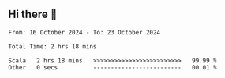 ## Hi there 👋

<!--START_SECTION:waka-->

```txt
From: 16 October 2024 - To: 23 October 2024

Total Time: 2 hrs 18 mins

Scala   2 hrs 18 mins   >>>>>>>>>>>>>>>>>>>>>>>>>   99.99 %
Other   0 secs          -------------------------   00.01 %
```

<!--END_SECTION:waka-->
